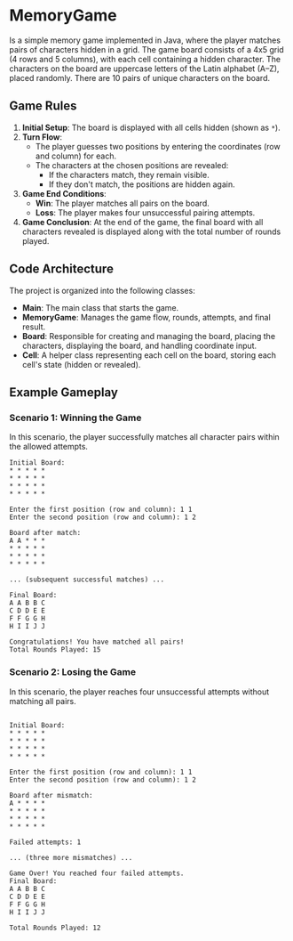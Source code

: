 # MemoryGame

Is a simple memory game implemented in Java, where the player matches pairs of characters hidden in a grid. The game board consists of a 4x5 grid (4 rows and 5 columns), with each cell containing a hidden character. The characters on the board are uppercase letters of the Latin alphabet (A–Z), placed randomly. There are 10 pairs of unique characters on the board.

## Game Rules

1. **Initial Setup**: The board is displayed with all cells hidden (shown as `*`).
2. **Turn Flow**:
   - The player guesses two positions by entering the coordinates (row and column) for each.
   - The characters at the chosen positions are revealed:
     - If the characters match, they remain visible.
     - If they don't match, the positions are hidden again.
3. **Game End Conditions**:
   - **Win**: The player matches all pairs on the board.
   - **Loss**: The player makes four unsuccessful pairing attempts.
4. **Game Conclusion**: At the end of the game, the final board with all characters revealed is displayed along with the total number of rounds played.

## Code Architecture

The project is organized into the following classes:

- **Main**: The main class that starts the game.
- **MemoryGame**: Manages the game flow, rounds, attempts, and final result.
- **Board**: Responsible for creating and managing the board, placing the characters, displaying the board, and handling coordinate input.
- **Cell**: A helper class representing each cell on the board, storing each cell's state (hidden or revealed).


## Example Gameplay

### Scenario 1: Winning the Game

In this scenario, the player successfully matches all character pairs within the allowed attempts.

```plaintext
Initial Board:
* * * * *
* * * * *
* * * * *
* * * * *

Enter the first position (row and column): 1 1
Enter the second position (row and column): 1 2

Board after match:
A A * * *
* * * * *
* * * * *
* * * * *

... (subsequent successful matches) ...

Final Board:
A A B B C
C D D E E
F F G G H
H I I J J

Congratulations! You have matched all pairs!
Total Rounds Played: 15
```

### Scenario 2: Losing the Game

In this scenario, the player reaches four unsuccessful attempts without matching all pairs.

```plaintext

Initial Board:
* * * * *
* * * * *
* * * * *
* * * * *

Enter the first position (row and column): 1 1
Enter the second position (row and column): 1 2

Board after mismatch:
A * * * *
* * * * *
* * * * *
* * * * *

Failed attempts: 1

... (three more mismatches) ...

Game Over! You reached four failed attempts.
Final Board:
A A B B C
C D D E E
F F G G H
H I I J J

Total Rounds Played: 12

```
